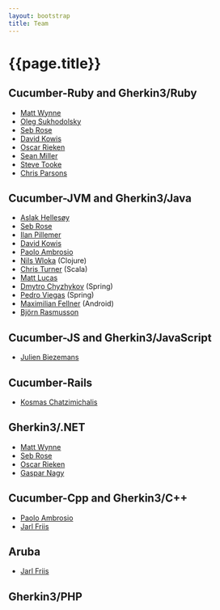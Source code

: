 ```yaml
---
layout: bootstrap
title: Team
---
```

# {{page.title}}

## Cucumber-Ruby and Gherkin3/Ruby
* [Matt Wynne](https://github.com/mattwynne)
* [Oleg Sukhodolsky](https://github.com/os97673)
* [Seb Rose](https://github.com/sebrose) 
* [David Kowis](https://github.com/dkowis)
* [Oscar Rieken](https://github.com/orieken)
* [Sean Miller](https://github.com/smiller)
* [Steve Tooke](https://github.com/tooky)
* [Chris Parsons](https://github.com/chrismdp)

## Cucumber-JVM and Gherkin3/Java
* [Aslak Hellesøy](https://github.com/aslakhellesoy)
* [Seb Rose](https://github.com/sebrose)
* [Ilan Pillemer](https://github.com/ilanpillemer)
* [David Kowis](https://github.com/dkowis)
* [Paolo Ambrosio](https://github.com/paoloambrosio)
* [Nils Wloka](https://github.com/nilswloka) (Clojure)
* [Chris Turner](https://github.com/skipoleschris) (Scala)
* [Matt Lucas](https://github.com/lucas1000001)
* [Dmytro Chyzhykov](https://github.com/ffbit) (Spring)
* [Pedro Viegas](https://github.com/pasviegas) (Spring)
* [Maximilian Fellner](https://github.com/mfellner) (Android)
* [Björn Rasmusson](https://github.com/brasmusson)

## Cucumber-JS and Gherkin3/JavaScript
* [Julien Biezemans](https://github.com/jbpros)

## Cucumber-Rails
* [Kosmas Chatzimichalis](https://github.com/Kosmas)

## Gherkin3/.NET
* [Matt Wynne](https://github.com/mattwynne)
* [Seb Rose](https://github.com/sebrose) 
* [Oscar Rieken](https://github.com/orieken)
* [Gaspar Nagy](https://github.com/gasparnagy)

## Cucumber-Cpp and Gherkin3/C++
* [Paolo Ambrosio](https://github.com/paoloambrosio)
* [Jarl Friis](https://github.com/jarl-dk)

## Aruba
* [Jarl Friis](https://github.com/jarl-dk)

## Gherkin3/PHP

